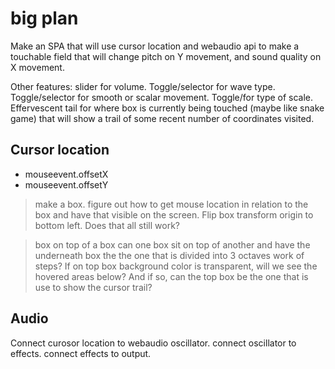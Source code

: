 # big plan

Make an SPA that will use cursor location and webaudio api to make a touchable field that will change pitch on Y movement, and sound quality on X movement.

Other features: slider for volume. Toggle/selector for wave type. Toggle/selector for smooth or scalar movement. Toggle/for type of scale. Effervescent tail for where box is currently being touched (maybe like snake game) that will show a trail of some recent number of coordinates visited.

## Cursor location
- mouseevent.offsetX
- mouseevent.offsetY

> make a box.
figure out how to get mouse location in relation to the box and have that visible on the screen. Flip box transform origin to bottom left. Does that all still work?

> box on top of a box
can one box sit on top of another and have the underneath box the the one that is divided into 3 octaves work of steps? If on top box background color is transparent, will we see the hovered areas below? And if so, can the top box be the one that is use to show the cursor trail? 

## Audio
Connect curosor location to webaudio oscillator. connect oscillator to effects. connect effects to output.